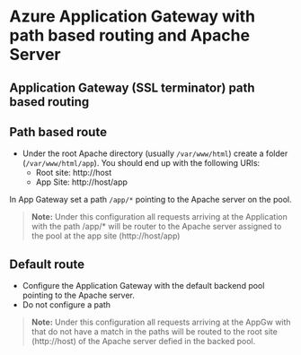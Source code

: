 # Azure Application Gateway with path based routing and Apache Server

## Application Gateway (SSL terminator) path based routing

## Path based route

- Under the root Apache directory (usually ```/var/www/html```) create a folder (```/var/www/html/app```). You should end up with the following URIs:
  - Root site: http://host
  - App Site: http://host/app

In App Gateway set a path ```/app/*``` pointing to the Apache server on the pool.

> **Note:** Under this configuration all requests arriving at the Application with the path /app/* will be router to the Apache server assigned to the pool at the app site (http://host/app)

## Default route

- Configure the Application Gateway with the default backend pool pointing to the Apache server.
- Do not configure a path

> **Note:** Under this configuration all requests arriving at the AppGw with that do not have a match in the paths will be routed to the root site (http://host) of the Apache server defied in the backed pool.
